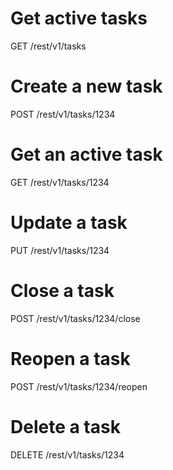 # Get active tasks
GET /rest/v1/tasks

# Create a new task
POST /rest/v1/tasks/1234

# Get an active task
GET /rest/v1/tasks/1234

# Update a task
PUT /rest/v1/tasks/1234

# Close a task
POST /rest/v1/tasks/1234/close

# Reopen a task
POST /rest/v1/tasks/1234/reopen

# Delete a task
DELETE /rest/v1/tasks/1234